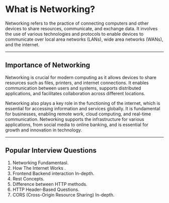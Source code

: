 # What is Networking?

Networking refers to the practice of connecting computers and other devices to share resources, communicate, and exchange data. It involves the use of various technologies and protocols to enable devices to communicate over local area networks (LANs), wide area networks (WANs), and the internet.

---

## Importance of Networking

Networking is crucial for modern computing as it allows devices to share resources such as files, printers, and internet connections. It enables communication between users and systems, supports distributed applications, and facilitates collaboration across different locations.

Networking also plays a key role in the functioning of the internet, which is essential for accessing information and services globally. It is fundamental for businesses, enabling remote work, cloud computing, and real-time communication. Networking supports the infrastructure for various applications, from social media to online banking, and is essential for growth and innovation in technology.

---

## Popular Interview Questions

1. Networking Fundamentasl.
2. How The Internet Works .
3. Frontend Backend interaction In-depth.
4. Rest Concepts.
5. Difference between HTTP methods.
6. HTTP Header-Based Questions.
7. CORS (Cross-Origin Resource Sharing) In-depth.